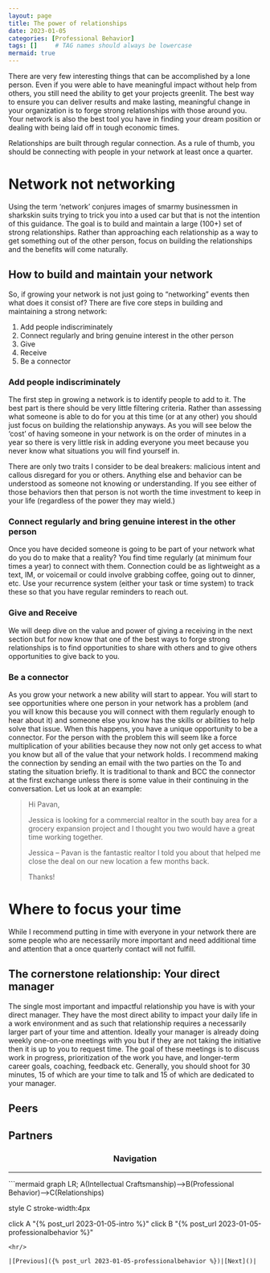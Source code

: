 ```yaml
---
layout: page
title: The power of relationships
date: 2023-01-05
categories: [Professional Behavior]
tags: []     # TAG names should always be lowercase
mermaid: true
---
```

There are very few interesting things that can be accomplished by a lone person. Even if you were able to have meaningful impact without help from others, you still need the ability to get your projects greenlit. The best way to ensure you can deliver results and make lasting, meaningful change in your organization is to forge strong relationships with those around you. Your network is also the best tool you have in finding your dream position or dealing with being laid off in tough economic times.

Relationships are built through regular connection. As a rule of thumb, you should be connecting with people in your network at least once a quarter.

# Network not networking
Using the term ‘network’ conjures images of smarmy businessmen in sharkskin suits trying to trick you into a used car but that is not the intention of this guidance. The goal is to build and maintain a large (100+) set of strong relationships. Rather than approaching each relationship as a way to get something out of the other person, focus on building the relationships and the benefits will come naturally.

## How to build and maintain your network
So, if growing your network is not just going to “networking” events then what does it consist of? There are five core steps in building and maintaining a strong network:
1.	Add people indiscriminately
2.	Connect regularly and bring genuine interest in the other person
3.	Give
4.	Receive
5.	Be a connector

### Add people indiscriminately
The first step in growing a network is to identify people to add to it. The best part is there should be very little filtering criteria. Rather than assessing what someone is able to do for you at this time (or at any other) you should just focus on building the relationship anyways. As you will see below the ‘cost’ of having someone in your network is on the order of minutes in a year so there is very little risk in adding everyone you meet because you never know what situations you will find yourself in.

There are only two traits I consider to be deal breakers: malicious intent and callous disregard for you or others. Anything else and behavior can be understood as someone not knowing or understanding. If you see either of those behaviors then that person is not worth the time investment to keep in your life (regardless of the power they may wield.)

### Connect regularly and bring genuine interest in the other person
Once you have decided someone is going to be part of your network what do you do to make that a reality? You find time regularly (at minimum four times a year) to connect with them. Connection could be as lightweight as a text, IM, or voicemail or could involve grabbing coffee, going out to dinner, etc. Use your recurrence system (either your task or time system) to track these so that you have regular reminders to reach out.

### Give and Receive
We will deep dive on the value and power of giving a receiving in the next section but for now know that one of the best ways to forge strong relationships is to find opportunities to share with others and to give others opportunities to give back to you.

### Be a connector
As you grow your network a new ability will start to appear. You will start to see opportunities where one person in your network has a problem (and you will know this because you will connect with them regularly enough to hear about it) and someone else you know has the skills or abilities to help solve that issue. When this happens, you have a unique opportunity to be a connector. For the person with the problem this will seem like a force multiplication of your abilities because they now not only get access to what you know but all of the value that your network holds. I recommend making the connection by sending an email with the two parties on the To and stating the situation briefly. It is traditional to thank and BCC the connector at the first exchange unless there is some value in their continuing in the conversation. Let us look at an example:

> Hi Pavan,
>
>Jessica is looking for a commercial realtor in the south bay area for a grocery expansion project and I thought you two would have a great time working together.
>
>Jessica – Pavan is the fantastic realtor I told you about that helped me close the deal on our new location a few months back.
>
>Thanks!

# Where to focus your time
While I recommend putting in time with everyone in your network there are some people who are necessarily more important and need additional time and attention that a once quarterly contact will not fulfill.

## The cornerstone relationship: Your direct manager

The single most important and impactful relationship you have is with your direct manager. They have the most direct ability to impact your daily life in a work environment and as such that relationship requires a necessarily larger part of your time and attention. Ideally your manager is already doing weekly one-on-one meetings with you but if they are not taking the initiative then it is up to you to request time. The goal of these meetings is to discuss work in progress, prioritization of the work you have, and longer-term career goals, coaching, feedback etc. Generally, you should shoot for 30 minutes, 15 of which are your time to talk and 15 of which are dedicated to your manager.

## Peers
## Partners

<center><h3>Navigation</h3></center>
<hr/>
```mermaid
graph LR;
  A(Intellectual Craftsmanship)-->B(Professional Behavior)-->C(Relationships)

  style C stroke-width:4px

  click A "{% post_url 2023-01-05-intro %}"
  click B "{% post_url 2023-01-05-professionalbehavior %}"
```
<hr/>

|[Previous]({% post_url 2023-01-05-professionalbehavior %})|[Next]()|